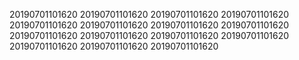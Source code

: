 20190701101620
20190701101620
20190701101620
20190701101620
20190701101620
20190701101620
20190701101620
20190701101620
20190701101620
20190701101620
20190701101620
20190701101620
20190701101620
20190701101620
20190701101620
